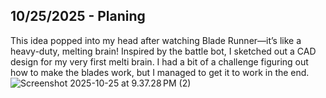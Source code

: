 <!--
  ===================    !!READ THIS NOTICE!!   ====================
  DO NOT edit this file manually. Your changes WILL BE OVERWRITTEN!
  This journal is auto generated and updated by Hack Club Blueprint.
  To edit this file, please edit your journal entries on Blueprint.
  ==================================================================
-->

## 10/25/2025 - Planing   

This idea popped into my head after watching Blade Runner—it’s like a heavy-duty, melting brain! Inspired by the battle bot, I sketched out a CAD design for my very first melti brain. I had a bit of a challenge figuring out how to make the blades work, but I managed to get it to work in the end.![Screenshot 2025-10-25 at 9.37.28 PM (2)](https://blueprint.hackclub.com/user-attachments/blobs/proxy/eyJfcmFpbHMiOnsiZGF0YSI6NTU5NCwicHVyIjoiYmxvYl9pZCJ9fQ==--1b007bebe48f4367567d1c7c02304e6ef944f177/Screenshot%202025-10-25%20at%209.37.28%E2%80%AFPM%20(2).png)
  

